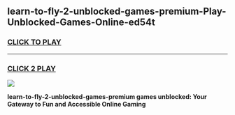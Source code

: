 
## learn-to-fly-2-unblocked-games-premium-Play-Unblocked-Games-Online-ed54t
<h3>
<a href="https://premium76.site?title=learn-to-fly-2-unblocked-games-premium&ref=25A">CLICK TO PLAY</a></h3>
<hr>

<h3>
<a href="https://premium76.site?title=learn-to-fly-2-unblocked-games-premium&ref=25A">CLICK 2 PLAY</a>
  
</h3>

<a href="https://premium76.site?title=learn-to-fly-2-unblocked-games-premium&ref=25A"><img src="https://clearcache.store/games.png"></a>


**learn-to-fly-2-unblocked-games-premium games unblocked: Your Gateway to Fun and Accessible Online Gaming**
